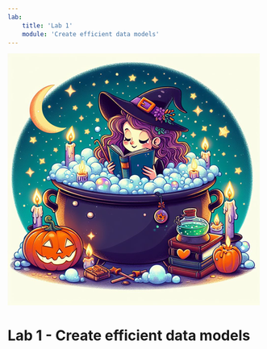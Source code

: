 ```yaml
---
lab:
    title: 'Lab 1'
    module: 'Create efficient data models'
---
```


![alt text](image-1.png)


# Lab 1 - Create efficient data models

